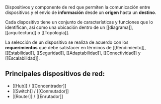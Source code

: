 Dispositivos y componente de red que permiten la comunicación entre dispositivos y el envío de **información** desde un **origen** hasta un **destino**.

Cada dispositivo tiene un conjunto de características y funciones que lo identifican, así como una ubicación dentro de un [[diagrama]], [[arquitectura]] o [[Topología]].

La selección de un dispositivo se realiza de acuerdo con los **requerimientos** que debe satisfacer en
términos de [[Rendimiento]], [[Estabilidad]], [[Seguridad]], [[Adaptabilidad]], [[Conectividad]] y [[Escalabilidad]].

## Principales dispositivos de red:
- [[Hub]] / [[Concentrador]]
- [[Switch]] / [[Conmutador]]
- [[Router]] / [[Enrutador]]
